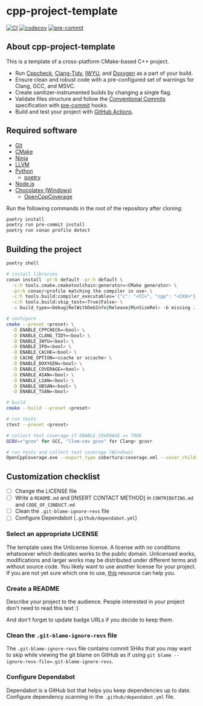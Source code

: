 # cpp-project-template

[![CI](https://github.com/b1ackviking/cpp-project-template/actions/workflows/ci.yml/badge.svg)](https://github.com/b1ackviking/cpp-project-template/actions/workflows/ci.yml)
[![codecov](https://codecov.io/gh/b1ackviking/cpp-project-template/branch/main/graph/badge.svg?token=FSWI6GZ1J9)](https://codecov.io/gh/b1ackviking/cpp-project-template)
[![pre-commit](https://img.shields.io/badge/pre--commit-enabled-brightgreen?logo=pre-commit)](https://pre-commit.com)

## About cpp-project-template

This is a template of a cross-platform CMake-based C++ project.

- Run [Cppcheck](http://cppcheck.net/),
[Clang-Tidy](https://clang.llvm.org/extra/clang-tidy/),
[IWYU](https://include-what-you-use.org/),
and [Doxygen](https://www.doxygen.nl/index.html) as a part of your build.
- Ensure clean and robust code with a pre-configured set of warnings
for Clang, GCC, and MSVC.
- Create sanitizer-instrumented builds by changing a single flag.
- Validate files structure and follow
the [Conventional Commits](https://www.conventionalcommits.org/en/v1.0.0/)
specification with [pre-commit](https://pre-commit.com/) hooks.
- Build and test your project with [GitHub Actions](https://github.com/features/actions).

## Required software

- [Git](https://git-scm.com/)
- [CMake](https://cmake.org/)
- [Ninja](https://ninja-build.org/)
- [LLVM](https://releases.llvm.org/)
- [Python](https://www.python.org/)
  - [poetry](https://python-poetry.org/)
- [Node.js](https://nodejs.dev/download/)
- [Chocolatey (Windows)](https://chocolatey.org/)
  - [OpenCppCoverage](https://community.chocolatey.org/packages/opencppcoverage)

Run the following commands in the root of the repository after cloning:

```bash
poetry install
poetry run pre-commit install
poetry run conan profile detect
```

## Building the project

```bash
poetry shell

# install libraries
conan install -pr:b default -pr:h default \
  -c:h tools.cmake.cmaketoolchain:generator=<CMake generator> \
  -pr:h conan/<profile matching the compiler in use> \
  -c:h tools.build:compiler_executables='{"c": "<CC>", "cpp": "<CXX>"}' \
  -c:h tools.build:skip_test=<True|False> \
  -s build_type=<Debug|RelWithDebInfo|Release|MinSizeRel> -b missing .

# configure
cmake --preset <preset> \
  -D ENABLE_CPPCHECK=<bool> \
  -D ENABLE_CLANG_TIDY=<bool> \
  -D ENABLE_IWYU=<bool> \
  -D ENABLE_IPO=<bool> \
  -D ENABLE_CACHE=<bool> \
  -D CACHE_OPTION=<ccache or sccache> \
  -D ENABLE_DOXYGEN=<bool> \
  -D ENABLE_COVERAGE=<bool> \
  -D ENABLE_ASAN=<bool> \
  -D ENABLE_LSAN=<bool> \
  -D ENABLE_UBSAN=<bool> \
  -D ENABLE_TSAN=<bool>

# build
cmake --build --preset <preset>

# run tests
ctest --preset <preset>

# collect test coverage if ENABLE_COVERAGE == TRUE
GCOV=<"gcov" for GCC, "llvm-cov gcov" for Clang> gcovr

# run tests and collect test coverage (Windows)
OpenCppCoverage.exe --export_type cobertura:coverage.xml --cover_children -- ctest --preset <preset>
```

## Customization checklist

- [ ] Change the LICENSE file
- [ ] Write a `README.md` and [INSERT CONTACT METHOD] in `CONTRIBUTING.md` and `CODE_OF_CONDUCT.md`
- [ ] Clean the `.git-blame-ignore-revs` file
- [ ] Configure Dependabot (`.github/dependabot.yml`)

### Select an appropriate LICENSE

The template uses the Unlicense license.
A license with no conditions whatsoever which dedicates works to the public domain.
Unlicensed works, modifications and larger works may be distributed
under different terms and without source code.
You likely want to use another license for your project.
If you are not yet sure which one to use,
[this](https://choosealicense.com/) resource can help you.

### Create a README

Describe your project to the audience.
People interested in your project don't need to read this text :)

And don't forget to update badge URLs if you decide to keep them.

### Clean the `.git-blame-ignore-revs` file

The `.git-blame-ignore-revs` file contains commit SHAs that you may want to skip
while viewing the git blame on GitHub as if using `git blame --ignore-revs-file=.git-blame-ignore-revs`.

### Configure Dependabot

Dependabot is a GitHub bot that helps you keep dependencies up to date.
Configure dependency scanning in the `.github/dependabot.yml` file.
